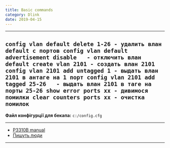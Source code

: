 ```yaml
---
title: Basic commands
category: Dlink
date: 2019-04-15
---
```


-----

`config vlan default delete 1-26 - удалить влан default с портов
config vlan default advertisement disable   - отключить влан default
create vlan 2101 - создать влан 2101
config vlan 2101 add untagged 1 - выдать влан 2101 в антаге на 1 порт
config vlan 2101 add tagged 25-26   - выдать влан 2101 в таге на порты 25-26
show error ports xx - дивимося помилки
clear counters ports xx - очистка помилок`
-----

**Файл конфігурції для бекапа:**
`c:/config.cfg`

-----

* [P3310B manual](/assets/pdf/bdcom/p3310b_manual_rus.pdf)
* <a title="Пишуть люди" href="http://www.skleroznik.in.ua/2013/08/17/nastrojka-vlan-na-kommutatorax-d-link/" target="_blank" rel="noopener">Пишуть люди</a>

-----